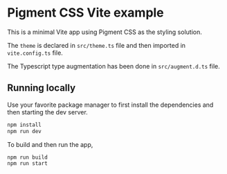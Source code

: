 # Pigment CSS Vite example

This is a minimal Vite app using Pigment CSS as the styling solution.

The `theme` is declared in `src/theme.ts` file and then imported in `vite.config.ts` file.

The Typescript type augmentation has been done in `src/augment.d.ts` file.

## Running locally

Use your favorite package manager to first install the dependencies and then starting the dev server.

```bash
npm install
npm run dev
```

To build and then run the app,

```bash
npm run build
npm run start
```
